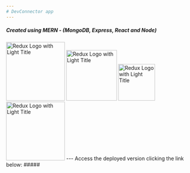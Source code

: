 ```yaml
---
# DevConnector app
---
```

#####  Created using MERN - (MongoDB, Express, React and Node) 


<img src='https://webassets.mongodb.com/_com_assets/cms/mongodb-logo-rgb-j6w271g1xn.jpg' alt='Redux Logo with Light Title' width='160'> 
<img src='https://i.cloudup.com/zfY6lL7eFa-3000x3000.png' alt='Redux Logo with Light Title' width='138'>
<img src='https://raw.githubusercontent.com/reactjs/redux/master/logo/logo-title-dark.png' alt='Redux Logo with Light Title' width='100'> 
<img src='https://upload.wikimedia.org/wikipedia/commons/thumb/7/7e/Node.js_logo_2015.svg/128px-Node.js_logo_2015.svg.png' alt='Redux Logo with Light Title' width='160'>
---
Access the deployed version clicking the link below:
##### <https://quiet-earth-28457.herokuapp.com/>


